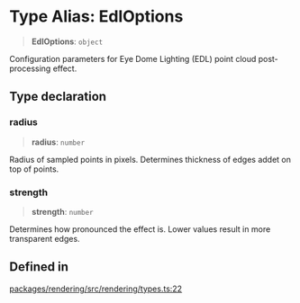 # Type Alias: EdlOptions

> **EdlOptions**: `object`

Configuration parameters for Eye Dome Lighting (EDL) point cloud post-processing effect.

## Type declaration

### radius

> **radius**: `number`

Radius of sampled points in pixels. Determines thickness of edges addet on top of points.

### strength

> **strength**: `number`

Determines how pronounced the effect is. Lower values result in more transparent edges.

## Defined in

[packages/rendering/src/rendering/types.ts:22](https://github.com/cognitedata/reveal/blob/3aaed3491dba3f4ba9ecd87f495d35383cc73a1d/viewer/packages/rendering/src/rendering/types.ts#L22)
